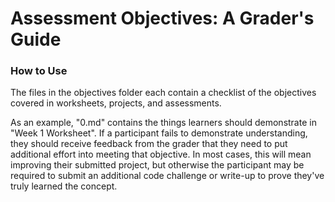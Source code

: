 # Assessment Objectives: A Grader's Guide

### How to Use

The files in the objectives folder each contain a checklist of the objectives covered in worksheets, projects, and assessments.

As an example, "0.md" contains the things learners should demonstrate in "Week 1 Worksheet". If a participant fails to demonstrate understanding, they should receive feedback from the grader that they need to put additional effort into meeting that objective. In most cases, this will mean improving their submitted project, but otherwise the participant may be required to submit an additional code challenge or write-up to prove they've truly learned the concept.
